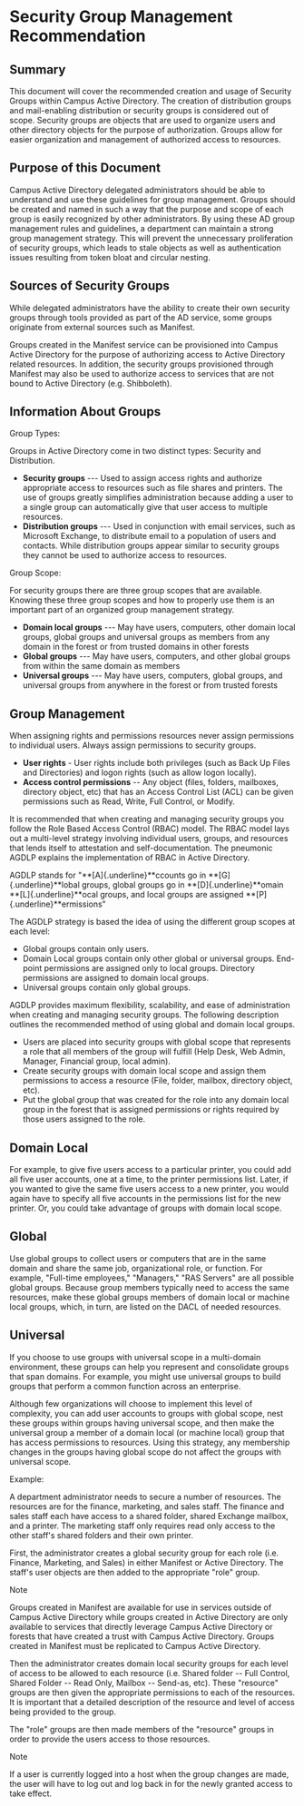 # Security Group Management Recommendation

## Summary

This document will cover the recommended creation and usage of Security Groups within Campus Active Directory. The creation of distribution groups and mail-enabling distribution or security groups is considered out of scope. Security groups are objects that are used to organize users and other directory objects for the purpose of authorization. Groups allow for easier organization and management of authorized access to resources.

## Purpose of this Document

Campus Active Directory delegated administrators should be able to understand and use these guidelines for group management. Groups should be created and named in such a way that the purpose and scope of each group is easily recognized by other administrators. By using these AD group management rules and guidelines, a department can maintain a strong group management strategy. This will prevent the unnecessary proliferation of security groups, which leads to stale objects as well as authentication issues resulting from token bloat and circular nesting.

## Sources of Security Groups

While delegated administrators have the ability to create their own security groups through tools provided as part of the AD service, some groups originate from external sources such as Manifest.

Groups created in the Manifest service can be provisioned into Campus Active Directory for the purpose of authorizing access to Active Directory related resources. In addition, the security groups provisioned through Manifest may also be used to authorize access to services that are not bound to Active Directory (e.g. Shibboleth).

## Information About Groups

Group Types:

Groups in Active Directory come in two distinct types: Security and Distribution.

- **Security groups** --- Used to assign access rights and authorize appropriate access to resources such as file shares and printers. The use of groups greatly simplifies administration because adding a user to a single group can automatically give that user access to multiple resources.
- **Distribution groups** --- Used in conjunction with email services, such as Microsoft Exchange, to distribute email to a population of users and contacts. While distribution groups appear similar to security groups they cannot be used to authorize access to resources.

Group Scope:

For security groups there are three group scopes that are available. Knowing these three group scopes and how to properly use them is an important part of an organized group management strategy.

- **Domain local groups** --- May have users, computers, other domain local groups, global groups and universal groups as members from any domain in the forest or from trusted domains in other forests
- **Global groups** --- May have users, computers, and other global groups from within the same domain as members
- **Universal groups** --- May have users, computers, global groups, and universal groups from anywhere in the forest or from trusted forests

## Group Management

When assigning rights and permissions resources never assign permissions to individual users. Always assign permissions to security groups.

- **User rights** - User rights include both privileges (such as Back Up Files and Directories) and logon rights (such as allow logon locally).
- **Access control permissions** -- Any object (files, folders, mailboxes, directory object, etc) that has an Access Control List (ACL) can be given permissions such as Read, Write, Full Control, or Modify.

It is recommended that when creating and managing security groups you follow the Role Based Access Control (RBAC) model. The RBAC model lays out a multi-level strategy involving individual users, groups, and resources that lends itself to attestation and self-documentation. The pneumonic AGDLP explains the implementation of RBAC in Active Directory.

AGDLP stands for "**[A]{.underline}**ccounts go in **[G]{.underline}**lobal groups, global groups go in **[D]{.underline}**omain **[L]{.underline}**ocal groups, and local groups are assigned **[P]{.underline}**ermissions"

The AGDLP strategy is based the idea of using the different group scopes at each level:

- Global groups contain only users.
- Domain Local groups contain only other global or universal groups. End-point permissions are assigned only to local groups. Directory permissions are assigned to domain local groups.
- Universal groups contain only global groups.

AGDLP provides maximum flexibility, scalability, and ease of administration when creating and managing security groups. The following description outlines the recommended method of using global and domain local groups.

- Users are placed into security groups with global scope that represents a role that all members of the group will fulfill (Help Desk, Web Admin, Manager, Financial group, local admin).
- Create security groups with domain local scope and assign them permissions to access a resource (File, folder, mailbox, directory object, etc).
- Put the global group that was created for the role into any domain local group in the forest that is assigned permissions or rights required by those users assigned to the role.

## Domain Local

For example, to give five users access to a particular printer, you could add all five user accounts, one at a time, to the printer permissions list. Later, if you wanted to give the same five users access to a new printer, you would again have to specify all five accounts in the permissions list for the new printer. Or, you could take advantage of groups with domain local scope.

## Global

Use global groups to collect users or computers that are in the same domain and share the same job, organizational role, or function. For example, "Full-time employees," "Managers," "RAS Servers" are all possible global groups. Because group members typically need to access the same resources, make these global groups members of domain local or machine local groups, which, in turn, are listed on the DACL of needed resources.

## Universal

If you choose to use groups with universal scope in a multi-domain environment, these groups can help you represent and consolidate groups that span domains. For example, you might use universal groups to build groups that perform a common function across an enterprise.

Although few organizations will choose to implement this level of complexity, you can add user accounts to groups with global scope, nest these groups within groups having universal scope, and then make the universal group a member of a domain local (or machine local) group that has access permissions to resources. Using this strategy, any membership changes in the groups having global scope do not affect the groups with universal scope.

Example:

A department administrator needs to secure a number of resources. The resources are for the finance, marketing, and sales staff. The finance and sales staff each have access to a shared folder, shared Exchange mailbox, and a printer. The marketing staff only requires read only access to the other staff's shared folders and their own printer.

First, the administrator creates a global security group for each role (i.e. Finance, Marketing, and Sales) in either Manifest or Active Directory. The staff's user objects are then added to the appropriate "role" group.

> [!Note]
> Groups created in Manifest are available for use in services outside of Campus Active Directory while groups created in Active Directory are only available to services that directly leverage Campus Active Directory or forests that have created a trust with Campus Active Directory. Groups created in Manifest must be replicated to Campus Active Directory.

Then the administrator creates domain local security groups for each level of access to be allowed to each resource (i.e. Shared folder -- Full Control, Shared Folder -- Read Only, Mailbox -- Send-as, etc). These "resource" groups are then given the appropriate permissions to each of the resources. It is important that a detailed description of the resource and level of access being provided to the group.

The "role" groups are then made members of the "resource" groups in order to provide the users access to those resources.

> [!NOTE]
> If a user is currently logged into a host when the group changes are made, the user will have to log out and log back in for the newly granted access to take effect.
